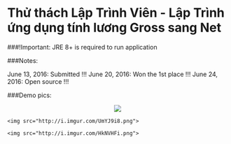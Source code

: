 # Thử thách Lập Trình Viên - Lập Trình ứng dụng tính lương Gross sang Net

###!Important: JRE 8+ is required to run application

###Notes:

June 13, 2016: Submitted !!!
June 20, 2016: Won the 1st place !!!
June 24, 2016: Open source !!!

###Demo pics:

<p align="center">
    <img src="http://i.imgur.com/a4twjjq.png">

    <img src="http://i.imgur.com/UmYJ9i8.png">

    <img src="http://i.imgur.com/HkNVHFi.png">
</p>